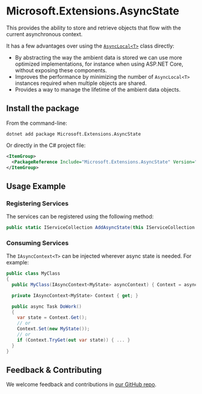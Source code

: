 # Microsoft.Extensions.AsyncState

This provides the ability to store and retrieve objects that flow with the current asynchronous context.

It has a few advantages over using the [`AsyncLocal<T>`](https://learn.microsoft.com/en-us/dotnet/api/system.threading.asynclocal-1) class directly:
- By abstracting the way the ambient data is stored we can use more optimized implementations, for instance when using ASP.NET Core, without exposing these components.
- Improves the performance by minimizing the number of `AsyncLocal<T>` instances required when multiple objects are shared.
- Provides a way to manage the lifetime of the ambient data objects.

## Install the package

From the command-line:

```console
dotnet add package Microsoft.Extensions.AsyncState
```

Or directly in the C# project file:

```xml
<ItemGroup>
  <PackageReference Include="Microsoft.Extensions.AsyncState" Version="[CURRENTVERSION]" />
</ItemGroup>
```

## Usage Example

### Registering Services

The services can be registered using the following method:

```csharp
public static IServiceCollection AddAsyncState(this IServiceCollection services)
```

### Consuming Services

The `IAsyncContext<T>` can be injected wherever async state is needed. For example:

```csharp
public class MyClass
{
  public MyClass(IAsyncContext<MyState> asyncContext) { Context = asyncContext }

  private IAsyncContext<MyState> Context { get; }

  public async Task DoWork()
  {
    var state = Context.Get();
    // or
    Context.Set(new MyState());
    // or
    if (Context.TryGet(out var state)) { ... }
  }
}
```

## Feedback & Contributing

We welcome feedback and contributions in [our GitHub repo](https://github.com/dotnet/extensions).
